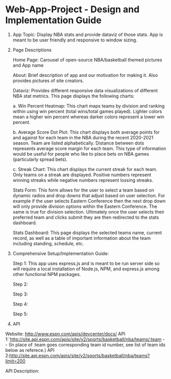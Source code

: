 # Web-App-Project - Design and Implementation Guide

1. App Topic:
   Display NBA stats and provide dataviz of those stats.  App is meant to be user friendly and responsive to window sizing.

2. Page Descriptions

   Home Page: Carousel of open-source NBA/basketball themed pictures and App name

   About:  Brief description of app and our motivation for making it.  Also provides pictures of site creators.

   Dataviz:  Provides different responsive data visualizations of different NBA stat metrics.  This page displays the following charts:

      a. Win Percent Heatmap:  This chart maps teams by division and ranking within using win percent (total wins/total games played).  Lighter colors mean a higher win percent whereas darker colors represent a lower win percent. 

      b. Average Score Dot Plot: This chart displays both average points for and against for each team in the NBA during the recent 2020-2021 season.  Team are listed alphabetically.  Distance between dots represents average score margin for each team.  This type of information would be useful for people who like to place bets on NBA games (particularly spread bets).

      c. Streak Chart:  This chart displays the current streak for each team.  Only teams on a streak are displayed.  Positive numbers represent winning streaks while negative numbers represent lossing streaks.

   Stats Form:  This form allows for the user to select a team based on dynamic radios and drop downs that adjust based on user selection.  For example if the user selects Eastern Conference then the next drop down will only provide division options within the Eastern Conference.  The same is true for division selection.  Ultimately once the user selects their preferred team and clicks submit they are then redirected to the stats dashboard.

   Stats Dashboard:  This page displays the selected teams name, current record, as well as a table of important information about the team including standing, schedule, etc.

3. Comprehensive Setup/Implementation Guide:

   Step 1: This app uses express.js and is meant to be run server side so will require a local installation of Node.js, NPM, and express.js among other functional NPM packages.

   Step 2:

   Step 3:

   Step 4:

   Step 5:
  

  
  
4. API

Website: http://www.espn.com/apis/devcenter/docs/
API 1:`http://site.api.espn.com/apis/site/v2/sports/basketball/nba/teams/:team  -- (In place of :team goes corresponding team id number, see list of team ids below as referece.)
API 2:http://site.api.espn.com/apis/site/v2/sports/basketball/nba/teams?limit=200 

API Description:
